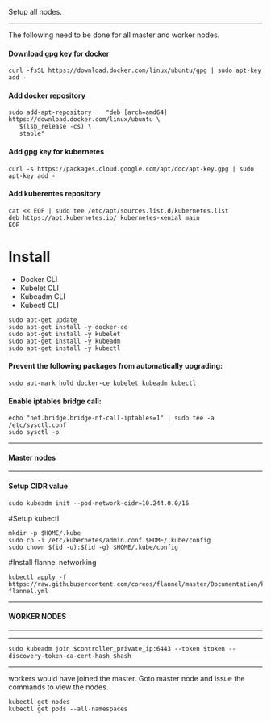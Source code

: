 Setup all nodes. 
**************************
The following need to be done for all master and worker nodes. 

#### Download gpg key for docker 
```shell script
curl -fsSL https://download.docker.com/linux/ubuntu/gpg | sudo apt-key add -
```
#### Add docker repository
```shell script
sudo add-apt-repository    "deb [arch=amd64] https://download.docker.com/linux/ubuntu \
   $(lsb_release -cs) \
   stable"
```

#### Add gpg key for kubernetes
```shell script
curl -s https://packages.cloud.google.com/apt/doc/apt-key.gpg | sudo apt-key add -
```
#### Add kuberentes repository
```shell script
cat << EOF | sudo tee /etc/apt/sources.list.d/kubernetes.list
deb https://apt.kubernetes.io/ kubernetes-xenial main
EOF
```

# Install 
- Docker CLI
- Kubelet CLI
- Kubeadm CLI
- Kubectl CLI

```shell script
sudo apt-get update
sudo apt-get install -y docker-ce 
sudo apt-get install -y kubelet
sudo apt-get install -y kubeadm
sudo apt-get install -y kubectl
```
#### Prevent the following packages from automatically upgrading:
```shell script
sudo apt-mark hold docker-ce kubelet kubeadm kubectl
```

#### Enable iptables bridge call: 
```shell script
echo "net.bridge.bridge-nf-call-iptables=1" | sudo tee -a /etc/sysctl.conf
sudo sysctl -p
```
*************************
#### Master nodes
*************************
#### Setup CIDR value 
```shell script
sudo kubeadm init --pod-network-cidr=10.244.0.0/16
```

#Setup kubectl 
```shell script
mkdir -p $HOME/.kube
sudo cp -i /etc/kubernetes/admin.conf $HOME/.kube/config
sudo chown $(id -u):$(id -g) $HOME/.kube/config
```
#Install flannel networking
```shell script
kubectl apply -f https://raw.githubusercontent.com/coreos/flannel/master/Documentation/kube-flannel.yml
```

*************************
#### WORKER NODES
*************************

-------------
```shell script
sudo kubeadm join $controller_private_ip:6443 --token $token --discovery-token-ca-cert-hash $hash
```
-------------

workers would have joined the master.
Goto master node and issue the commands to view the nodes. 
```shell script
kubectl get nodes
kubectl get pods --all-namespaces
```
